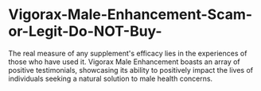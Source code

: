 # Vigorax-Male-Enhancement-Scam-or-Legit-Do-NOT-Buy-
The real measure of any supplement's efficacy lies in the experiences of those who have used it. Vigorax Male Enhancement boasts an array of positive testimonials, showcasing its ability to positively impact the lives of individuals seeking a natural solution to male health concerns.
